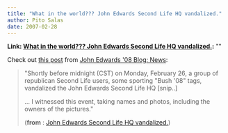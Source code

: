 ```yaml
---
title: "What in the world??? John Edwards Second Life HQ vandalized."
author: Pito Salas
date: 2007-02-28
---
```


**Link: [What in the world??? John Edwards Second Life HQ vandalized.](None):** ""

Check out [this
post](<http://blog.johnedwards.com/story/2007/2/27/21847/2507>) from [John
Edwards '08 Blog: News](<http://blog.johnedwards.com/section/news>):

> "Shortly before midnight (CST) on Monday, February 26, a group of republican
> Second Life users, some sporting "Bush '08" tags, vandalized the John
> Edwards Second Life HQ [snip..]
>
> … I witnessed this event, taking names and photos, including the owners of
> the pictures."
>
> (**from** : [John Edwards Second Life HQ
> vandalized.](<http://blog.johnedwards.com/story/2007/2/27/21847/2507>))


